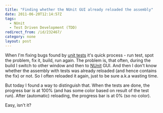 ```yaml
---
title: "Finding whether the NUnit GUI already reloaded the assembly"
date: 2011-06-20T12:14:57Z
tags:
  - NUnit
  - Test Driven Development (TDD)
redirect_from: /id/232467/
category: none
layout: post
---
```

When I'm fixing bugs found by [unit tests][1] it's quick process - run test, spot the problem, fix it, build, run again. The problem is, that often, during the build I switch to other window and then to [NUnit][2] GUI. And then I don't know whether the assembly with tests was already reloaded (and hence contains the fix) or not. So I often reloaded it again, just to be sure a.k.a wasting time.

But today I found a way to distinguish that. When the tests are done, the progress bar is at 100% (and has some color based on result of the test run). After (automatic) reloading, the progress bar is at 0% (so no color).

Easy, isn't it?

[1]: http://en.wikipedia.org/wiki/Unit_testing
[2]: http://www.nunit.org/
